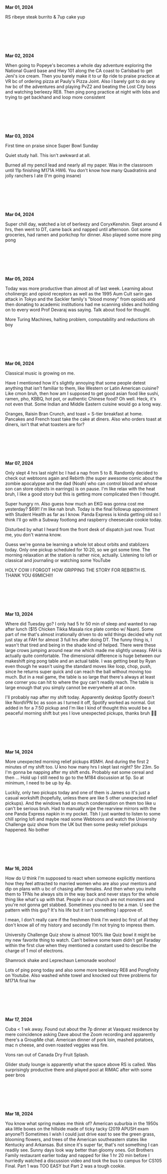 **Mar 01, 2024**

RS ribeye steak burrito & 7up cake yup

&nbsp;

&nbsp;

&nbsp;


**Mar 02, 2024**

When going to Popeye's becomes a whole day adventure exploring the National Guard base and Hwy 101 along the CA coast to Carlsbad to get Jeni's ice cream. Then you barely make it to ur 8p ride to praise practice at VR bc of ordering pizza at Pauly's Pizza Joint. Also I barely got to do any hw bc of the adventures and playing PvZ2 and beating the Lost City boss and watching berleezy RE8. Then ping pong practice at night with lobs and trying to get backhand and loop more consistent

&nbsp;

&nbsp;

&nbsp;


**Mar 03, 2024**

First time on praise since Super Bowl Sunday

Quiet study hall. This isn't awkward at all.

Burned all my pencil lead and nearly all my paper. Was in the classroom until 11p finishing M171A HW6.
You don't know how many Quadratinis and jolly ranchers I ate (I'm going insane)

&nbsp;

&nbsp;

&nbsp;

**Mar 04, 2024**

Super chill day, watched a lot of berleezy and CoryxKenshin. Slept around 4 hrs, then went to DT, came back and napped until afternoon. Got some groceries, had ramen and porkchop for dinner. Also played some more ping pong

&nbsp;

&nbsp;

&nbsp;

**Mar 05, 2024**

Today was more productive than almost all of last week. Learning about cholinergic and opioid receptors as well as the 1995 Aum Cult sarin gas attack in Tokyo and the Sackler family's "blood money" from opioids and then donating to academic institutions had me scanning slides and holding on to every word Prof Devaraj was saying. Talk about food for thought.

More Turing Machines, halting problem, computability and reductions oh boy

&nbsp;

&nbsp;

&nbsp;

**Mar 06, 2024**

Classical music is growing on me.

Have I mentioned how it's slightly annoying that some people detest anything that isn't familiar to them, like Western or Latin American cuisine? Like cmon bruh, then how am I supposed to get good asian food like sushi, ramen, pho, KBBQ, hot pot, or authentic Chinese food? Oh well. Heck, it's not even that. Some Indian and Middle Eastern cuisine would go a long way.

Oranges, Raisin Bran Crunch, and toast = S-tier breakfast at home. Pancakes and French toast take the cake at diners. Also who orders toast at diners, isn't that what toasters are for?

&nbsp;

&nbsp;

&nbsp;

**Mar 07, 2024**

Only slept 4 hrs last night bc I had a nap from 5 to 8. Randomly decided to check out webtoons again and Rebirth (the super awesome comic about the zombie apocalypse and the dad (Noah) who can control blood and whose son can store objects in earrings) is on pause. I'm like relax with the heat bruh, I like a good story but this is getting more complicated then I thought.

Super hungry rn. Also guess how much an EKG was gonna cost me yesterday? $69!! I'm like nah bruh. Today is the final followup appointment with Student Health as far as I know. Panda Express is kinda getting old so I think I'll go with a Subway footlong and raspberry cheesecake cookie today.

Disturbed by what I heard from the front desk of dispatch just now. Trust me, you don't wanna know.

Guess we're gonna be learning a whole lot about orbits and stablizers today. Only one pickup scheduled for 10:20, so we got some time. The morning relaxation at the station is rather nice, actually. Listening to lofi or classical and journaling or watching some YouTube

HOLY COW I FORGOT HOW GRIPPING THE STORY FOR REBIRTH IS. THANK YOU 69MICHI!!

&nbsp;

&nbsp;

&nbsp;

**Mar 13, 2024**

Where did Tuesday go? I only had 5 hr 50 min of sleep and wanted to nap after lunch ($15 Chicken Tikka Masala rice plate combo w/ Naan). Some part of me that's almost irrationally driven to do wild things decided why not just stay at FAH for almost 3 full hrs after doing DT. The funny thing is, I wasn't that tired and being in the shade kind of helped. There were these large crows jumping around near me which made me slightly uneasy. FAH is actually quite comfortable. The dimensional difference is huge between our makeshift ping pong table and an actual table. I was getting beat by Ryan even though he wasn't using the standard moves like loop, chop, push, since he returns super quick and can reach the ball without moving too much. But in a real game, the table is so large that there's always at least one corner you can hit to where the guy can't readily reach. The table is large enough that you simply cannot be everywhere all at once.

I'll probably nap after my shift today. Apparently desktop Spotify doesn't like NordVPN bc as soon as I turned it off, Spotify worked as normal. Got added in for a 7:50 pickup and I'm like I kind of thought this would be a peaceful morning shift but yes I love unexpected pickups, thanks bruh 😬😑

&nbsp;

&nbsp;

&nbsp;

**Mar 14, 2024**

More unexpected morning relief pickups #SMH. And during the first 2 minutes of my shift too. U kno how many hrs I slept last night? 5hr 23m. So I'm gonna be napping after my shift ends. Probably eat some cereal and then ... Hold up I still need to go to the M184 discussion at 5p. So at minimum, I need to be up by 4p.

Luckily, only two pickups today and one of them is James so it's just a casual workshift (hopefully, unless there are like 5 other unexpected relief pickups). And the windows had so much condensation on them too like u can't be serious bruh. Had to manually wipe the rearview mirrors with the one Panda Express napkin in my pocket. Tbh I just wanted to listen to some chill spring lofi and maybe read some Webtoons and watch the University Challenge quiz show from the UK but then some pesky relief pickups happened. No bother

&nbsp;

&nbsp;

&nbsp;

**Mar 16, 2024**

How do U think I'm supposed to react when someone explicitly mentions how they feel attracted to married women who are also your mentors and dip on plans with u bc of chasing after females. And then when you invite them to TFNs he always sits in the way back and never stays for the whole thing like what's up with that. People in our church are not monsters and you're not gonna get stabbed. Sometimes you need to be a man. U see the pattern with this guy? It's his life but it isn't something I approve of.

I mean, I don't really care if the freshmen think I'm weird bc first of all they don't know all of my history and secondly I'm not trying to impress them.

University Challenge Quiz show is almost 100% like Quiz bowl it might be my new favorite thing to watch. Can't believe some team didn't get Faraday within the first clue when they mentioned a constant used to describe the charge of 1 mol of electrons.

Shamrock shake and Leprechaun Lemonade woohoo!

Lots of ping pong today and also some more bereleezy RE8 and Pongfinity on Youtube. Also washed white towel and knocked out three problems for M171A final hw

&nbsp;

&nbsp;

&nbsp;

**Mar 17, 2024**

Cuba < 1 wk away. Found out about the 7p dinner at Vasquez residence by mere coincidence asking Dave about the Zoom recording and apparently there's a GroupMe chat. American dinner of pork loin, mashed potatoes, mac n cheese, and oven roasted veggies was fire. 

Vons ran out of Canada Dry Fruit Splash.

Glider study lounge is apparently what the space above RS is called. Was surprisingly productive there and played pool at RIMAC after with some peer bros

&nbsp;

&nbsp;

&nbsp;

**Mar 18, 2024**

You know what spring makes me think of? American suburbia in the 1950s aka little boxes on the hillside made of ticky tacky (2019 APUSH exam anyone?) Sometimes I wish I could just drive east to see the green grass, blooming flowers, and trees of the American southeastern states like Kentucky and Arkansas. But since it's super far, that's not something I can readily see. Sunny days look way better than gloomy ones. Got Brothers Family restaurant earlier today and napped for like 1 hr 20 min before I hurriedly watched a discussion video and took the bus to campus for CS105 Final. Part 1 was TOO EASY but Part 2 was a tough cookie.
